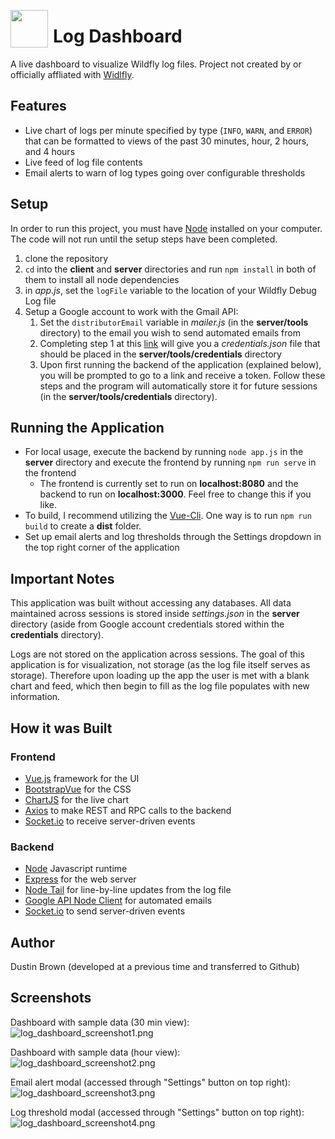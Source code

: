 <a href="https://imgbb.com/"><img src="https://image.ibb.co/k2ikd9/Logo_Makr_5l_W9_Nf.png" border="0" width="60" align="left" style="padding-right: 5px"></a>
# Log Dashboard

A live dashboard to visualize Wildfly log files. Project not created by or officially affliated with [Widlfly](http://www.wildfly.org/).

## Features
- Live chart of logs per minute specified by type (`INFO`, `WARN`, and `ERROR`) that can be formatted to views of the past 30 minutes, hour, 2 hours, and 4 hours
- Live feed of log file contents
- Email alerts to warn of log types going over configurable thresholds

## Setup
In order to run this project, you must have [Node](https://nodejs.org/en/) installed on your computer. The code will not run until the setup steps have been completed.
1. clone the repository
2. `cd` into the **client** and **server** directories and run `npm install` in both of them to install all node dependencies
3. in *app.js*, set the `logFile` variable to the location of your Wildfly Debug Log file
4. Setup a Google account to work with the Gmail API:
    1. Set the `distributorEmail` variable in *mailer.js* (in the **server/tools** directory) to the email you wish to send automated emails from
    2. Completing step 1 at this [link](https://developers.google.com/gmail/api/quickstart/js) will give you a *credentials.json* file that should be placed in the **server/tools/credentials** directory
    3. Upon first running the backend of the application (explained below), you will be prompted to go to a link and receive a token. Follow these steps and the program will automatically store it for future sessions (in the **server/tools/credentials** directory).

## Running the Application
- For local usage, execute the backend by running `node app.js` in the **server** directory and execute the frontend by running `npm run serve` in the frontend
  - The frontend is currently set to run on **localhost:8080** and the backend to run on **localhost:3000**. Feel free to change this if you like.
- To build, I recommend utilizing the [Vue-Cli](https://cli.vuejs.org/guide/). One way is to run `npm run build` to create a **dist** folder.
- Set up email alerts and log thresholds through the Settings dropdown in the top right corner of the application

## Important Notes
This application was built without accessing any databases. All data maintained across sessions is stored inside *settings.json* in the **server** directory (aside from Google account credentials stored within the **credentials** directory).

Logs are not stored on the application across sessions. The goal of this application is for visualization, not storage (as the log file itself serves as storage). Therefore upon loading up the app the user is met with a blank chart and feed, which then begin to fill as the log file populates with new information.

## How it was Built

### Frontend
- [Vue.js](https://vuejs.org/) framework for the UI
- [BootstrapVue](https://bootstrap-vue.js.org/) for the CSS
- [ChartJS](https://www.chartjs.org/) for the live chart
- [Axios](https://www.npmjs.com/package/axios) to make REST and RPC calls to the backend
- [Socket.io](https://socket.io/) to receive server-driven events

### Backend
- [Node](https://nodejs.org/en/) Javascript runtime
- [Express](https://expressjs.com/) for the web server
- [Node Tail](https://github.com/lucagrulla/node-tail) for line-by-line updates from the log file
- [Google API Node Client](https://github.com/google/google-api-nodejs-client) for automated emails
- [Socket.io](https://socket.io/) to send server-driven events

## Author
Dustin Brown (developed at a previous time and transferred to Github)

## Screenshots
Dashboard with sample data (30 min view):
![log_dashboard_screenshot1.png](https://i.postimg.cc/Qxyr2qt7/log_dashboard_screenshot1.png)

Dashboard with sample data (hour view):
![log_dashboard_screenshot2.png](https://i.postimg.cc/9Fz6YqpQ/log_dashboard_screenshot2.png)

Email alert modal (accessed through "Settings" button on top right):
![log_dashboard_screenshot3.png](https://i.postimg.cc/nLKghKH0/log_dashboard_screenshot3.png)

Log threshold modal (accessed through "Settings" button on top right):
![log_dashboard_screenshot4.png](https://i.postimg.cc/rssPjv5P/log_dashboard_screenshot4.png)